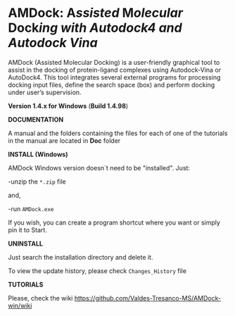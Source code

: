 # AMDock: **A***ssisted* **M***olecular* **Dock***ing with Autodock4 and Autodock Vina*
AMDock (Assisted Molecular Docking) is a user-friendly graphical tool to assist in the docking of protein-ligand 
complexes using Autodock-Vina or AutoDock4. This tool integrates several external programs for processing docking input 
files, define the search space (box) and perform docking under user’s supervision.

**Version 1.4.x for Windows** (**Build 1.4.98**)

**DOCUMENTATION**

A manual and the folders containing the files for each of one of the tutorials in the manual are located in **Doc** folder

**INSTALL (Windows)**

AMDock Windows version doesn´t need to be "installed". Just:

-unzip the `*.zip` file

and,

-run `AMDock.exe`

If you wish, you can create a program shortcut where you want or simply pin it to Start.

**UNINSTALL**

Just search the installation directory and delete it.

To view the update history, please check `Changes_History` file

**TUTORIALS**

Please, check the wiki https://github.com/Valdes-Tresanco-MS/AMDock-win/wiki
